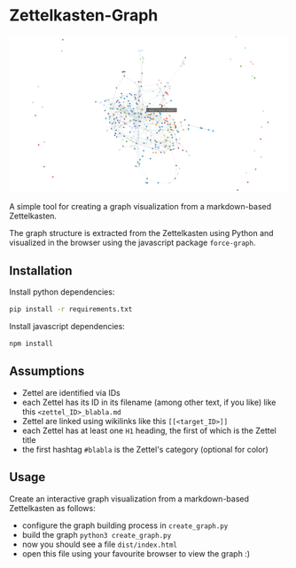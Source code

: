 # Zettelkasten-Graph

![Graph example](docs/screenshot.png)

A simple tool for creating a graph visualization from a markdown-based Zettelkasten.

The graph structure is extracted from the Zettelkasten using Python and visualized in the browser using the javascript
package `force-graph`.

## Installation

Install python dependencies:

```bash
pip install -r requirements.txt
```

Install javascript dependencies:

```bash
npm install
```

## Assumptions

- Zettel are identified via IDs
- each Zettel has its ID in its filename (among other text, if you like) like this `<zettel_ID>_blabla.md`
- Zettel are linked using wikilinks like this `[[<target_ID>]]`
- each Zettel has at least one `H1` heading, the first of which is the Zettel title
- the first hashtag `#blabla` is the Zettel's category (optional for color)

## Usage

Create an interactive graph visualization from a markdown-based Zettelkasten as follows:

- configure the graph building process in `create_graph.py`
- build the graph `python3 create_graph.py`
- now you should see a file `dist/index.html`
- open this file using your favourite browser to view the graph :)
